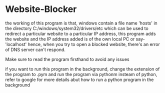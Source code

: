 # Website-Blocker

the working of this program is that, windows contain a file name 'hosts' in the directory C:/windows/system32/drivers/etc which can be used to redirect a particular website to 
a particular IP address, this program adds the website and the IP address added is of the own local PC or say- 'localhost' hence, when you try to open a blocked website, there's
an error of DNS server can't respond.

Make sure to read the program firsthand to avoid any issues


if you want to run this program in the background, change the extension of the program to .pym and run the program via pythonm insteam of python, refer to google for more details
abut how to run a python program in the background
